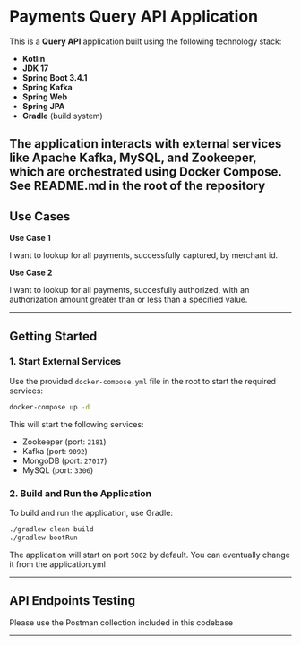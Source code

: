 # Payments Query API Application

This is a **Query API** application built using the following technology stack:

- **Kotlin**
- **JDK 17**
- **Spring Boot 3.4.1**
- **Spring Kafka**
- **Spring Web**
- **Spring JPA**
- **Gradle** (build system)

The application interacts with external services like Apache Kafka, MySQL, and Zookeeper, which are orchestrated using Docker Compose.
See README.md in the root of the repository
---

## Use Cases

**Use Case 1**

I want to lookup for all payments, successfully captured, by merchant id.

**Use Case 2**

I want to lookup for all payments, succesfully authorized, with an authorization amount greater than or less than a specified value.

---

## Getting Started


### 1. Start External Services

Use the provided `docker-compose.yml` file in the root to start the required services:

```sh
docker-compose up -d
```

This will start the following services:
- Zookeeper (port: `2181`)
- Kafka (port: `9092`)
- MongoDB (port: `27017`)
- MySQL (port: `3306`)


### 2. Build and Run the Application

To build and run the application, use Gradle:

```sh
./gradlew clean build
./gradlew bootRun
```

The application will start on port `5002` by default. You can eventually change it from the application.yml

---

## API Endpoints Testing

Please use the Postman collection included in this codebase


---


